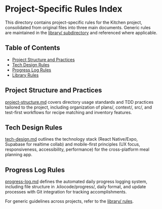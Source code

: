 # Project-Specific Rules Index

This directory contains project-specific rules for the Kitchen project, consolidated from original files into three main documents. Generic rules are maintained in the [library/ subdirectory](library/index.md) and referenced where applicable.

## Table of Contents
- [Project Structure and Practices](project-structure.md)
- [Tech Design Rules](tech-design.md)
- [Progress Log Rules](progress-log.md)
- [Library Rules](library/index.md)

## Project Structure and Practices

[project-structure.md](project-structure.md) covers directory usage standards and TDD practices tailored to the project, including organization of plans/, context/, src/, and test-first workflows for recipe matching and inventory features.

## Tech Design Rules

[tech-design.md](tech-design.md) outlines the technology stack (React Native/Expo, Supabase for realtime collab) and mobile-first principles (UX focus, responsiveness, accessibility, performance) for the cross-platform meal planning app.

## Progress Log Rules

[progress-log.md](progress-log.md) defines the automated daily progress logging system, including file structure in .kilocode/progress/, daily format, and update processes with Git integration for tracking accomplishments.

For generic guidelines across projects, refer to the [library/ rules](library/index.md).
